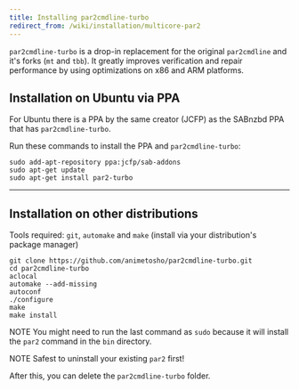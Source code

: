 ```yaml
---
title: Installing par2cmdline-turbo
redirect_from: /wiki/installation/multicore-par2
---
```


`par2cmdline-turbo` is a drop-in replacement for the original `par2cmdline` and it's forks (`mt` and `tbb`). 
It greatly improves verification and repair performance by using optimizations on x86 and ARM platforms.

## Installation on Ubuntu via PPA

For Ubuntu there is a PPA by the same creator (JCFP) as the SABnzbd PPA that has `par2cmdline-turbo`.

Run these commands to install the PPA and `par2cmdline-turbo`:

```
sudo add-apt-repository ppa:jcfp/sab-addons
sudo apt-get update
sudo apt-get install par2-turbo
```

-------------------

## Installation on other distributions

Tools required: `git`, `automake` and `make` (install via your distribution's package manager)

```
git clone https://github.com/animetosho/par2cmdline-turbo.git
cd par2cmdline-turbo
aclocal
automake --add-missing
autoconf
./configure
make
make install
```
<span class="label label-warning">NOTE</span> You might need to run the last command as `sudo` because it will install the `par2` command in the `bin` directory.

<span class="label label-warning">NOTE</span> Safest to uninstall your existing `par2` first!

After this, you can delete the `par2cmdline-turbo` folder.
